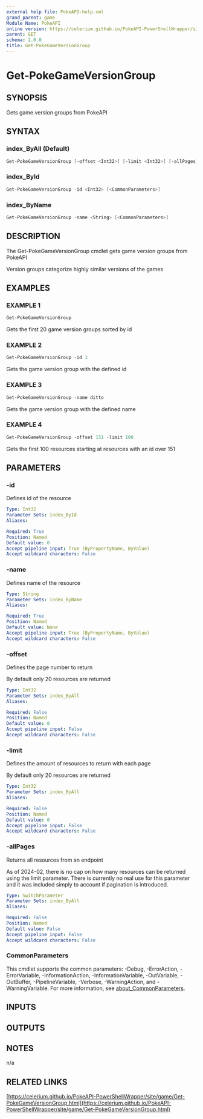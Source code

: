 ```yaml
---
external help file: PokeAPI-help.xml
grand_parent: game
Module Name: PokeAPI
online version: https://celerium.github.io/PokeAPI-PowerShellWrapper/site/game/Get-PokeGameVersionGroup.html
parent: GET
schema: 2.0.0
title: Get-PokeGameVersionGroup
---
```


# Get-PokeGameVersionGroup

## SYNOPSIS
Gets game version groups from PokeAPI

## SYNTAX

### index_ByAll (Default)
```powershell
Get-PokeGameVersionGroup [-offset <Int32>] [-limit <Int32>] [-allPages] [<CommonParameters>]
```

### index_ById
```powershell
Get-PokeGameVersionGroup -id <Int32> [<CommonParameters>]
```

### index_ByName
```powershell
Get-PokeGameVersionGroup -name <String> [<CommonParameters>]
```

## DESCRIPTION
The Get-PokeGameVersionGroup cmdlet gets game version groups
from PokeAPI

Version groups categorize highly similar versions of the games

## EXAMPLES

### EXAMPLE 1
```powershell
Get-PokeGameVersionGroup
```

Gets the first 20 game version groups sorted by id

### EXAMPLE 2
```powershell
Get-PokeGameVersionGroup -id 1
```

Gets the game version group with the defined id

### EXAMPLE 3
```powershell
Get-PokeGameVersionGroup -name ditto
```

Gets the game version group with the defined name

### EXAMPLE 4
```powershell
Get-PokeGameVersionGroup -offset 151 -limit 100
```

Gets the first 100 resources starting at resources with
an id over 151

## PARAMETERS

### -id
Defines id of the resource

```yaml
Type: Int32
Parameter Sets: index_ById
Aliases:

Required: True
Position: Named
Default value: 0
Accept pipeline input: True (ByPropertyName, ByValue)
Accept wildcard characters: False
```

### -name
Defines name of the resource

```yaml
Type: String
Parameter Sets: index_ByName
Aliases:

Required: True
Position: Named
Default value: None
Accept pipeline input: True (ByPropertyName, ByValue)
Accept wildcard characters: False
```

### -offset
Defines the page number to return

By default only 20 resources are returned

```yaml
Type: Int32
Parameter Sets: index_ByAll
Aliases:

Required: False
Position: Named
Default value: 0
Accept pipeline input: False
Accept wildcard characters: False
```

### -limit
Defines the amount of resources to return with each page

By default only 20 resources are returned

```yaml
Type: Int32
Parameter Sets: index_ByAll
Aliases:

Required: False
Position: Named
Default value: 0
Accept pipeline input: False
Accept wildcard characters: False
```

### -allPages
Returns all resources from an endpoint

As of 2024-02, there is no cap on how many resources can be
returned using the limit parameter.
There is currently no real
use for this parameter and it was included simply to account if
pagination is introduced.

```yaml
Type: SwitchParameter
Parameter Sets: index_ByAll
Aliases:

Required: False
Position: Named
Default value: False
Accept pipeline input: False
Accept wildcard characters: False
```

### CommonParameters
This cmdlet supports the common parameters: -Debug, -ErrorAction, -ErrorVariable, -InformationAction, -InformationVariable, -OutVariable, -OutBuffer, -PipelineVariable, -Verbose, -WarningAction, and -WarningVariable. For more information, see [about_CommonParameters](http://go.microsoft.com/fwlink/?LinkID=113216).

## INPUTS

## OUTPUTS

## NOTES
n/a

## RELATED LINKS

[https://celerium.github.io/PokeAPI-PowerShellWrapper/site/game/Get-PokeGameVersionGroup.html](https://celerium.github.io/PokeAPI-PowerShellWrapper/site/game/Get-PokeGameVersionGroup.html)


